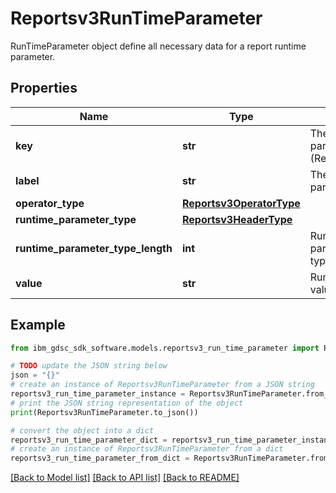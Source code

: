 # Reportsv3RunTimeParameter

RunTimeParameter object define all necessary data for a report runtime parameter.

## Properties

Name | Type | Description | Notes
------------ | ------------- | ------------- | -------------
**key** | **str** | The run time parameter key (ReportFilter.value). | [optional] 
**label** | **str** | The run time parameter label. | [optional] 
**operator_type** | [**Reportsv3OperatorType**](Reportsv3OperatorType.md) |  | [optional] 
**runtime_parameter_type** | [**Reportsv3HeaderType**](Reportsv3HeaderType.md) |  | [optional] 
**runtime_parameter_type_length** | **int** | Runtime parameter&#39;s field type length. | [optional] 
**value** | **str** | Run time parameter values. | [optional] 

## Example

```python
from ibm_gdsc_sdk_software.models.reportsv3_run_time_parameter import Reportsv3RunTimeParameter

# TODO update the JSON string below
json = "{}"
# create an instance of Reportsv3RunTimeParameter from a JSON string
reportsv3_run_time_parameter_instance = Reportsv3RunTimeParameter.from_json(json)
# print the JSON string representation of the object
print(Reportsv3RunTimeParameter.to_json())

# convert the object into a dict
reportsv3_run_time_parameter_dict = reportsv3_run_time_parameter_instance.to_dict()
# create an instance of Reportsv3RunTimeParameter from a dict
reportsv3_run_time_parameter_from_dict = Reportsv3RunTimeParameter.from_dict(reportsv3_run_time_parameter_dict)
```
[[Back to Model list]](../README.md#documentation-for-models) [[Back to API list]](../README.md#documentation-for-api-endpoints) [[Back to README]](../README.md)


